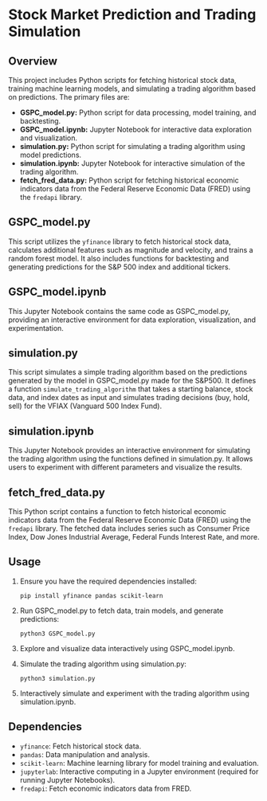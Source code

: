 # Stock Market Prediction and Trading Simulation

## Overview

This project includes Python scripts for fetching historical stock data, training machine learning models, and simulating a trading algorithm based on predictions. The primary files are:

- **GSPC_model.py:** Python script for data processing, model training, and backtesting.
- **GSPC_model.ipynb:** Jupyter Notebook for interactive data exploration and visualization.
- **simulation.py:** Python script for simulating a trading algorithm using model predictions.
- **simulation.ipynb:** Jupyter Notebook for interactive simulation of the trading algorithm.
- **fetch_fred_data.py:** Python script for fetching historical economic indicators data from the Federal Reserve Economic Data (FRED) using the `fredapi` library.

## GSPC_model.py

This script utilizes the `yfinance` library to fetch historical stock data, calculates additional features such as magnitude and velocity, and trains a random forest model. It also includes functions for backtesting and generating predictions for the S&P 500 index and additional tickers.

## GSPC_model.ipynb

This Jupyter Notebook contains the same code as GSPC_model.py, providing an interactive environment for data exploration, visualization, and experimentation.

## simulation.py

This script simulates a simple trading algorithm based on the predictions generated by the model in GSPC_model.py made for the S&P500. It defines a function `simulate_trading_algorithm` that takes a starting balance, stock data, and index dates as input and simulates trading decisions (buy, hold, sell) for the VFIAX (Vanguard 500 Index Fund).

## simulation.ipynb

This Jupyter Notebook provides an interactive environment for simulating the trading algorithm using the functions defined in simulation.py. It allows users to experiment with different parameters and visualize the results.

## fetch_fred_data.py

This Python script contains a function to fetch historical economic indicators data from the Federal Reserve Economic Data (FRED) using the `fredapi` library. The fetched data includes series such as Consumer Price Index, Dow Jones Industrial Average, Federal Funds Interest Rate, and more.

## Usage

1. Ensure you have the required dependencies installed:

    ```
    pip install yfinance pandas scikit-learn
    ```

2. Run GSPC_model.py to fetch data, train models, and generate predictions:

    ```
    python3 GSPC_model.py
    ```

3. Explore and visualize data interactively using GSPC_model.ipynb.

4. Simulate the trading algorithm using simulation.py:

    ```
    python3 simulation.py
    ```

5. Interactively simulate and experiment with the trading algorithm using simulation.ipynb.

## Dependencies

- `yfinance`: Fetch historical stock data.
- `pandas`: Data manipulation and analysis.
- `scikit-learn`: Machine learning library for model training and evaluation.
- `jupyterlab`: Interactive computing in a Jupyter environment (required for running Jupyter Notebooks).
- `fredapi`: Fetch economic indicators data from FRED.
